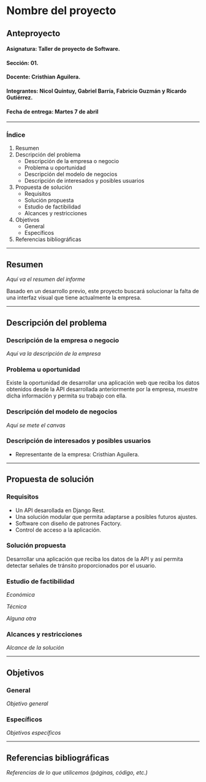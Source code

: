 # Nombre del proyecto
## Anteproyecto

#### Asignatura: Taller de proyecto de Software.
#### Sección: 01.
#### Docente: Cristhian Aguilera.
#### Integrantes: Nicol Quintuy, Gabriel Barría, Fabricio Guzmán y Ricardo Gutiérrez.
#### Fecha de entrega: Martes 7 de abril

---

### Índice
1. Resumen
2. Descripción del problema
   - Descripción de la empresa o negocio
   - Problema u oportunidad
   - Descripción del modelo de negocios
   - Descripción de interesados y posibles usuarios
3. Propuesta de solución
   - Requisitos
   - Solución propuesta
   - Estudio de factibilidad
   - Alcances y restricciones
4. Objetivos
   - General
   - Específicos
5. Referencias bibliográficas

---

## Resumen

_Aquí va el resumen del informe_ 

Basado en un desarrollo previo, este proyecto buscará solucionar la falta de una interfaz visual que tiene actualmente la empresa.

---

## Descripción del problema
### Descripción de la empresa o negocio

_Aquí va la descripción de la empresa_

### Problema u oportunidad

Existe la oportunidad de desarrollar una aplicación web que reciba los datos obtenidos desde la API desarrollada anteriormente por la empresa, muestre dicha información y permita su trabajo con ella.

### Descripción del modelo de negocios

_Aquí se mete el canvas_

### Descripción de interesados y posibles usuarios

- Representante de la empresa: Cristhian Aguilera.

---

## Propuesta de solución
### Requisitos

- Un API desarollada en Django Rest.
- Una solución modular que permita adaptarse a posibles futuros ajustes.
- Software con diseño de patrones Factory.
- Control de acceso a la aplicación.

### Solución propuesta

Desarrollar una aplicación que reciba los datos de la API y así permita detectar señales de tránsito proporcionados por el usuario.

### Estudio de factibilidad

_Económica_

_Técnica_

_Alguna otra_

### Alcances y restricciones

_Alcance de la solución_

---

## Objetivos
### General

_Objetivo general_

### Específicos

_Objetivos específicos_

---

## Referencias bibliográficas

_Referencias de lo que utilicemos (páginas, código, etc.)_
